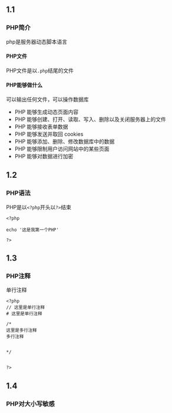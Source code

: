 
1.1
--
### PHP简介
php是服务器动态脚本语言

#### PHP文件
PHP文件是以`.php`结尾的文件

#### PHP能够做什么
可以输出任何文件，可以操作数据库
- PHP 能够生成动态页面内容
- PHP 能够创建、打开、读取、写入、删除以及关闭服务器上的文件
- PHP 能够接收表单数据
- PHP 能够发送并取回 cookies
- PHP 能够添加、删除、修改数据库中的数据
- PHP 能够限制用户访问网站中的某些页面
- PHP 能够对数据进行加密



1.2
--
### PHP语法

PHP是以`<?php`开头以`?>`结束
```
<?php

echo '这是我第一个PHP'

?>
```
1.3
--
### PHP注释

单行注释
```
<?php
// 这里是单行注释
# 这里是单行注释

/*
这里是多行注释
多行注释


*/


?>
```
1.4
--
### PHP对大小写敏感
